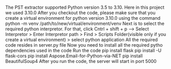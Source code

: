 The PST extractor supported Python version 3.5 to 3.10. Here in this project we used 3.10.0
After you checkout the code, please make sure that you create a virtual environment for python version 3.10.0 using the command python -m venv /path/to/new/virtual/environment/venv
Next is to select the required python interpretor. For that, click Cntrl + shift + p --> Select Interpretor > Enter Interpretor path > Find > Scripts Folder(visible only if you create a virtual environment) > select python application
All the required code resides in server.py file
Now you need to install all the required pytho dependencies used in the code Run the code
pip install flask
pip install -U flask-cors
pip install Aspose.Email-for-Python-via-NET
pip install BeautifulSoup4
After you run the code, the server will start in port 5000
